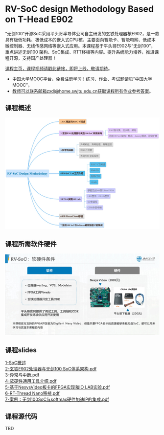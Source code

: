 RV-SoC design Methodology Based on T-Head E902
===

“无剑100”开源SoC采用平头哥半导体公司自主研发的玄铁处理器核E902，是一款具有极低功耗、极低成本的嵌入式CPU核，主要面向智能卡、智能电网、低成本微控制器、无线传感网络等嵌入式应用。本课程基于平头哥E902与“无剑100”，重点讲述无剑100 架构、SoC集成、RTT移植等内容。提升系统能力培养，推进课程开源，支持国产处理器！


[课程主页，课程视频请戳此链接，即将上线，敬请期待](https://www.icourse163.org/course/SWJTU-1207492806)。
- 中国大学MOOC平台，免费注册学习！练习、作业、考试题请见“中国大学MOOC”。
- 教师可以联系邮箱zxdi@home.swjtu.edu.cn获取课程所有作业参考答案。

课程概述
---
![课程大纲](./RV-SoC_Design_Methodolgy.jpg)


课程所需软件硬件
---
![课程软硬件](./tools.jpg)


课程slides
---
[1-SoC概述](./slides/1-SoC概述.pdf)  
[2-玄铁E902处理器与无剑100 SoC体系架构.pdf](./slides/2-玄铁E902处理器与无剑100_SoC体系架构.pdf)  
[3-异常与中断.pdf](./slides/3-异常与中断.pdf)  
[4-软硬件通用工具介绍.pdf](./slides/4-软硬件通用工具介绍.pdf)  
[5-基于NexysVideo板卡的FPGA实现和IO LAB实验.pdf](./slides/5-基于NexysVideo板卡的FPGA实现和IO_LAB实验.pdf)  
[6-RT-Thread Nano移植.pdf](./slides/6-RT-Thread_Nano移植.pdf)  
[7-案例：无剑100SoC与softmax硬件加速IP的集成.pdf](./slides/7-案例：无剑100SoC与softmax硬件加速IP的集成.pdf)  

课程源代码
---
TBD



